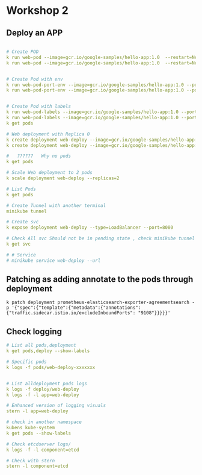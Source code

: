 
# Workshop 2

## Deploy an APP

```yaml

# Create POD
k run web-pod --image=gcr.io/google-samples/hello-app:1.0  --restart=Never --dry-run=client -o yaml 
k run web-pod --image=gcr.io/google-samples/hello-app:1.0  --restart=Never --dry-run=client -o yaml | k apply -f -


# Create Pod with env 
k run web-pod-port-env --image=gcr.io/google-samples/hello-app:1.0 --port 80  --env=key=value  --restart=Never --dry-run=client -o yaml 
k run web-pod-port-env --image=gcr.io/google-samples/hello-app:1.0 --port 80  --env=key=value  --restart=Never --dry-run=client -o yaml | k apply -f -


# Create Pod with labels 
k run web-pod-labels --image=gcr.io/google-samples/hello-app:1.0 --port 80 --labels="app=web,env=prod"  --restart=Never --dry-run=client -o yaml 
k run web-pod-labels --image=gcr.io/google-samples/hello-app:1.0 --port 80 --labels="app=web,env=prod"  --restart=Never --dry-run=client -o yaml | k apply -f -
k get pods

# Web deployment with Replica 0 
k create deployment web-deploy --image=gcr.io/google-samples/hello-app:1.0 --port=80 --replicas 0 --dry-run=client -o yaml 
k create deployment web-deploy --image=gcr.io/google-samples/hello-app:1.0 --port=80 --replicas 0 --dry-run=client -o yaml | k apply -f -

#   ??????   Why no pods 
k get pods    

# Scale Web deployment to 2 pods
k scale deployment web-deploy --replicas=2

# List Pods 
k get pods

# Create Tunnel with another terminal 
minikube tunnel

# Create svc
k expose deployment web-deploy --type=LoadBalancer --port=8080

# Check All svc Should not be in pending state , check minikube tunnel again it should run in another tab  
k get svc

# # Service 
# minikube service web-deploy --url

```

## Patching as adding annotate to the pods through deployment
```k patch deployment prometheus-elasticsearch-exporter-agreementsearch -p '{"spec":{"template":{"metadata":{"annotations":{"traffic.sidecar.istio.io/excludeInboundPorts": "9108"}}}}}'```

## Check logging

```yaml
# List all pods,deployment
k get pods,deploy --show-labels

# Specific pods
k logs -f pods/web-deploy-xxxxxxx


# List alldeployment pods logs 
k logs -f deploy/web-deploy
k logs -f -l app=web-deploy 

# Enhanced version of logging visuals
stern -l app=web-deploy

# check in another namespace 
kubens kube-system
k get pods --show-labels

# Check etcdserver logs/
k logs -f -l component=etcd

# Check with stern
stern -l component=etcd
```
